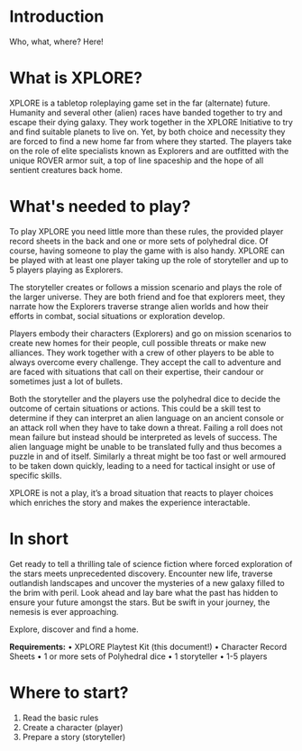 # Introduction
Who, what, where? Here!

# What is XPLORE?
XPLORE is a tabletop roleplaying game set in the far (alternate) future. Humanity and several other (alien) races have banded together to try and escape their dying galaxy. They work together in the XPLORE Initiative to try and find suitable planets to live on. Yet, by both choice and necessity they are forced to find a new home far from where they started. The players take on the role of elite specialists known as Explorers and are outfitted with the unique ROVER armor suit, a top of line spaceship and the hope of all sentient creatures back home.

# What's needed to play?
To play XPLORE you need little more than these rules, the provided player record sheets in the back and one or more sets of polyhedral dice.
Of course, having someone to play the game with is also handy. XPLORE can be played with at least one player taking up the role of storyteller and up to 5 players playing as Explorers.

The storyteller creates or follows a mission scenario and plays the role of the larger universe. They are both friend and foe that explorers meet, they narrate how the Explorers traverse strange alien worlds and how their efforts in combat, social situations or exploration develop.

Players embody their characters (Explorers) and go on mission scenarios to create new homes for their people, cull possible threats or make new alliances.  They work together with a crew of other players to be able to always overcome every challenge. They accept the call to adventure and are faced with situations that call on their expertise, their candour or sometimes just a lot of bullets.

Both the storyteller and the players use the polyhedral dice to decide the outcome of certain situations or actions. This could be a skill test to determine if they can interpret an alien language on an ancient console or an attack roll when they have to take down a threat. Failing a roll does not mean failure but instead should be interpreted as levels of success. The alien language might be unable to be translated fully and thus becomes a puzzle in and of itself. Similarly a threat might be too fast or well armoured to be taken down quickly, leading to a need for tactical insight or use of specific skills. 

XPLORE is not a play, it’s a broad situation that reacts to player choices which enriches the story and makes the experience interactable.

# In short
Get ready to tell a thrilling tale of science fiction where forced exploration of the stars meets unprecedented discovery. Encounter new life, traverse outlandish landscapes and uncover the mysteries of a new galaxy filled to the brim with peril. Look ahead and lay bare what the past has hidden to ensure your future amongst the stars. But be swift in your journey, the nemesis is ever approaching.

Explore, discover and find a home.

**Requirements:**
•	XPLORE Playtest Kit (this document!)
•	Character Record Sheets
•	1 or more sets of Polyhedral dice
•	1 storyteller
•	1-5 players

# Where to start?

1. Read the basic rules
2. Create a character (player)
3. Prepare a story (storyteller)
